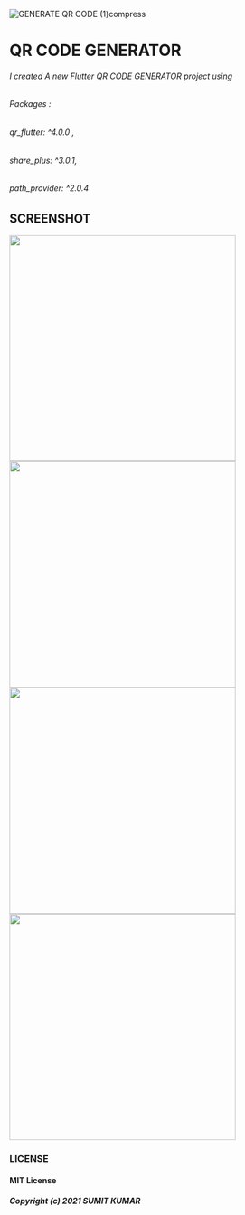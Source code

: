 ![GENERATE QR CODE (1)compress](https://user-images.githubusercontent.com/52107131/144990593-a7d8e356-2627-4ec2-8e07-efc7d094fafd.jpg)

# QR CODE GENERATOR 

###### I created A new Flutter QR CODE GENERATOR project using 
######  Packages : 
###### qr_flutter: ^4.0.0 ,
###### share_plus: ^3.0.1, 
###### path_provider: ^2.0.4


## SCREENSHOT

<div>
  <img src = "https://user-images.githubusercontent.com/52107131/145379767-aec2842f-55d5-4b89-95e3-e349c8b4cae8.png" height = '400'>
    <img src = "https://user-images.githubusercontent.com/52107131/145379795-b2fa5aeb-f0db-4c6a-a172-2373d95587e5.png" height = '400'>
    <img src = "https://user-images.githubusercontent.com/52107131/145379810-3e2ff21c-6b19-4a7d-bc6c-d64032bb61a7.png" height = '400'>
    <img src = "https://user-images.githubusercontent.com/52107131/145379822-06c72e9f-2829-4e2c-99ab-985f4dae3ecd.png" height = '400'>

</div>

### LICENSE
#### MIT License

##### Copyright (c) 2021 SUMIT KUMAR

